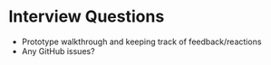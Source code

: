 # Interview Questions
- Prototype walkthrough and keeping track of feedback/reactions
- Any GitHub issues?
